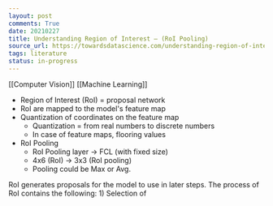 ```yaml
---
layout: post
comments: True
date: 20210227
title: Understanding Region of Interest — (RoI Pooling)
source_url: https://towardsdatascience.com/understanding-region-of-interest-part-1-roi-pooling-e4f5dd65bb44
tags: literature
status: in-progress
---
```


[[Computer Vision]] [[Machine Learning]]

-   Region of Interest (RoI) = proposal network
-   RoI are mapped to the model's feature map
-   Quantization of coordinates on the feature map
    -   Quantization = from real numbers to discrete numbers
    -   In case of feature maps, flooring values
-   RoI Pooling
    -   RoI Pooling layer -> FCL (with fixed size)
    -   4x6 (RoI) -> 3x3 (RoI pooling)
    -   Pooling could be Max or Avg.

RoI generates proposals for the model to use in later steps. The process of RoI contains the following: 1) Selection of
